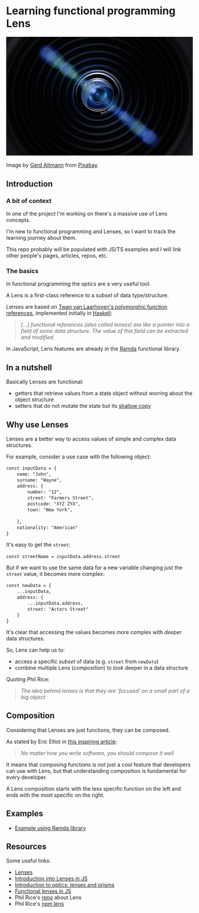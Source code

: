 # Learning functional programming Lens

![Lens picture](img/lens-learning-marco-rapaccini.jpg)

Image by [Gerd Altmann](https://pixabay.com/users/geralt-9301/?utm_source=link-attribution&amp;utm_medium=referral&amp;utm_campaign=image&amp;utm_content=490806) from [Pixabay](https://pixabay.com/?utm_source=link-attribution&amp;utm_medium=referral&amp;utm_campaign=image&amp;utm_content=490806).

## Introduction
### A bit of context
In one of the project I'm working on there's a massive use of Lens concepts.

I'm new to functional programming and Lenses, so I want to track the learning journey about them.

This repo probably will be populated with JS/TS examples and I will link other people's pages, articles, repos, etc.

### The basics
In functional programming the *optics* are a very useful tool.

A Lens is a first-class reference to a *subset* of data type/structure.

Lenses are based on [Twan van Laarhoven's polymorphic function references](https://www.twanvl.nl/blog/haskell/cps-functional-references), implemented initially in [Haskell](https://www.haskell.org/):
> *[...] functional references (also called lenses) are like a pointer into a field of some data structure. The value of this field can be extracted and modified*.

In JavaScript, Lens features are already in the [Ramda](https://ramdajs.com/) functional library.

## In a nutshell
Basically Lenses are functional:
* getters that retrieve values from a state object without worring about the object structure
* setters that do not mutate the state but its [shallow copy](https://medium.com/@manjuladube/understanding-deep-and-shallow-copy-in-javascript-13438bad941c)

## Why use Lenses
Lenses are a better way to access values of simple and complex data structures.

For example, consider a use case with the following object:

```
const inputData = {
    name: "John",
    surname: "Wayne",
    address: {
        number: "12",
        street: "Farmers Street",
        postcode: "XYZ ZYX",
        town: "New York",

    },
    nationality: "American"
}
```
It's easy to get the `street`:

`const streetName = inputData.address.street`

But if we want to use the same data for a new variable changing just the `street` value, it becomes more complex: 

```
const newData = {
    ...inputData,
    address: {
        ...inputData.address,
        street: "Actors Street"
    }
}
```
It's clear that accessing the values becomes more complex with *deeper* data structures.

So, Lens can help us to:
* access a specific *subset* of data (e.g. `street` from `newData`)
* combine multiple Lens (*composition*) to *look* deeper in a data structure

Quoting Phil Rice:
> *The idea behind lenses is that they are 'focused' on a small part of a big object*

## Composition 
Considering that Lenses are just functions, they can be composed.

As stated by Eric Elliot in [this inspiring article](https://medium.com/javascript-scene/composing-software-an-introduction-27b72500d6ea):

> *No matter how you write software, you should compose it well*

It means that composing functions is not just a cool feature that developers can use with Lens, but that understanding composition is fundamental for every developer.

A Lens composition starts with the less specific function on the left and ends with the most specific on the right.

## Examples
- [Example using Ramda library](https://github.com/rapaccinim/learning-lens/tree/main/ramda)

## Resources
Some useful links:
* [Lenses](https://medium.com/javascript-scene/lenses-b85976cb0534)
* [Introduction into Lenses in JS](https://medium.com/javascript-inside/an-introduction-into-lenses-in-javascript-e494948d1ea5)
* [Introduction to optics: lenses and prisms](https://medium.com/@gcanti/introduction-to-optics-lenses-and-prisms-3230e73bfcfe)
* [Functional lenses in JS](https://www.linkedin.com/pulse/functional-lenses-javascript-vladim%C3%ADr-gorej/)
* Phil Rice's [repo](https://github.com/phil-rice/ts-lens) about Lens
* Phil Rice's [npm lens](https://www.npmjs.com/package/@phil-rice/lens)